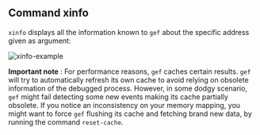 ## Command xinfo ##

`xinfo` displays all the information known to `gef` about the specific address
given as argument:

![xinfo-example](https://pbs.twimg.com/media/CCSW9JkW4AAx8gD.png:large)

**Important note** : For performance reasons, `gef` caches certain results.
`gef` will try to automatically refresh its own cache to avoid relying on
obsolete information of the debugged process. However, in some dodgy scenario,
`gef` might fail detecting some new events making its cache partially obsolete.
If you notice an inconsistency on your memory mapping, you might want to force
`gef` flushing its cache and fetching brand new data, by running the command
`reset-cache`.
